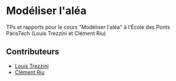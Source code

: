 # Modéliser l'aléa
TPs et rapports pour le cours "Modéliser l'aléa" à l'École des Ponts ParisTech (Louis Trezzini et Clément Riu)

## Contributeurs
* [Louis Trezzini](https://github.com/LouisTrezzini/)
* [Clément Riu](https://github.com/ClementRiu/)
